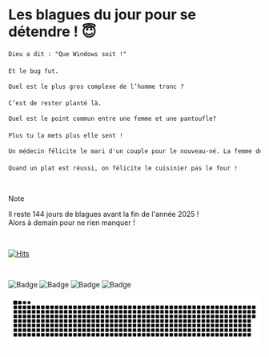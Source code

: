 
<h1>Les blagues du jour pour se détendre ! 😇</h1>

```diff
Dieu a dit : "Que Windows soit !"

Et le bug fut.
```

```diff
Quel est le plus gros complexe de l’homme tronc ?

C’est de rester planté là.
```

```diff
Quel est le point commun entre une femme et une pantoufle?

Plus tu la mets plus elle sent !
```

```diff
Un médecin félicite le mari d'un couple pour le nouveau-né. La femme demande au médecin pourquoi elle n'est pas félicitée.

Quand un plat est réussi, on félicite le cuisinier pas le four !
```

<br/>

> [!NOTE]
> Il reste 144 jours de blagues avant la fin de l'année 2025 ! <br/>
> Alors à demain pour ne rien manquer !

<br/>


[![Hits](https://hits.seeyoufarm.com/api/count/incr/badge.svg?url=https%3A%2F%2Fgithub.com%2FClems02%2Fhit-counter&count_bg=%23003E80&title_bg=%235C9FE1&icon=powershell.svg&icon_color=%23FFFFFF&title=Visite&edge_flat=false)](https://hits.seeyoufarm.com)


<br/>


![Badge](https://img.shields.io/badge/Last%20updated%20on-white?style=for-the-badge&logo=clockify)   ![Badge](https://img.shields.io/badge/10/08-white?style=for-the-badge) ![Badge](https://img.shields.io/badge/at-white?style=for-the-badge) ![Badge](https://img.shields.io/badge/03:51-white?style=for-the-badge)


<p align="center">
 <img width="1000" src="assets/github-snake.svg" alt="snake"/>
</p>
